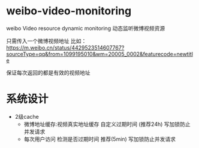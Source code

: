 # weibo-video-monitoring
weibo Video resource dynamic monitoring
动态监听微博视频资源

只需传入一个微博视频地址
比如：
https://m.weibo.cn/status/4429523514607767?sourceType=qq&from=1099195010&wm=20005_0002&featurecode=newtitle

保证每次返回的都是有效的视频地址

# 系统设计
- 2级cache
    -  微博地址缓存:视频真实地址缓存  自定义过期时间  (推荐24h)  写加锁防止并发请求
    -  每次用户访问 检测是否过期时间 推荐(5min) 写加锁防止并发请求
